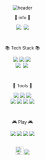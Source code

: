 <div align=center> 

![header](https://capsule-render.vercel.app/api?type=wave&height=200&color=0:E5CECE,50:E5B6B7,100:F7F6F6&text=hajin%20github&fontSize=60&fontAlignY=45&reversal=true&fontColor=F7F6F6&fontAlign=71&animation=twinkling&descAlign=50)



<p align="center">🍰 info 🍰</p>
<p align="center">
  <a href="https://www.instagram.com/00.6.7/"><img src="https://img.shields.io/badge/Instagram-E4405F?style=flat-square&logo=Instagram&logoColor=white&link=https://www.instagram.com/hye_inisfree/"/></a>&nbsp
  <a href="mailto:i.hajin.you@gmail.com"><img src="https://img.shields.io/badge/Gmail-d14836?style=flat-square&logo=Gmail&logoColor=white&link=kimhyein7110@gmail.com"/></a>
</p>
<br>

<p align="center">📚 Tech Stack 📚</p>
<p align="center">

  <img src="https://img.shields.io/badge/HTML5-E34F26?style=flat-square&logo=html5&logoColor=ffffff"/>
  <img src="https://img.shields.io/badge/CSS3-1572B6?style=flat-square&logo=css3&logoColor=ffffff"/>
  <img src="https://img.shields.io/badge/JavaScript-ffb13b?style=flat-square&logo=javascript&logoColor=white"/></a>&nbsp 

  <br>
  <img src="https://img.shields.io/badge/SpringBoot-6DB33F?style=flat-square&logo=SpringBoot&logoColor=white"/></a>&nbsp 
  <img src="https://img.shields.io/badge/MySQL-4479A1?style=flat-square&logo=MySql&logoColor=white"/></a>&nbsp 

</p>
<br>

<p align="center">🔨 Tools 🔨</p>
<p align="center">
  <img src="https://img.shields.io/badge/Photoshop-31A8FF?style=flat-square&logo=adobephotoshop&logoColor=ffffff"/>
  <img src="https://img.shields.io/badge/Illustrator-FF9A00?style=flat-square&logo=adobeillustrator&logoColor=ffffff"/>
  <img src="https://img.shields.io/badge/Maya-37A5CC?style=flat-square&logo=autodeskmaya&logoColor=ffffff"/>
  
  <br>
  <img src="https://img.shields.io/badge/Notion-000000?style=flat-square&logo=Notion&logoColor=ffffff"/>
  <img src="https://img.shields.io/badge/Github-181717?style=flat-square&logo=github&logoColor=ffffff"/>
  <img src="https://img.shields.io/badge/Eclipse-2C2255?style=flat-square&logo=eclipseide&logoColor=ffffff"/>
  <img src="https://img.shields.io/badge/VS Code-007ACC?style=flat-square&logo=visualstudiocode&logoColor=ffffff"/>
  
</p>
<br>


<p align="center">🎮 Play 🎮</p>
<p align="center">
  <img src="https://img.shields.io/badge/Nintendo-E60012?style=flat-square&logo=nintendoswitch&logoColor=ffffff"/>
  <img src="https://img.shields.io/badge/Steam-000000?style=flat-square&logo=steam&logoColor=ffffff"/>
  <img src="https://img.shields.io/badge/Losk Ark-201E1F?style=flat-square&logo=&logoColor=ffffff"/>
  <img src="https://img.shields.io/badge/LOL-C28F2C?style=flat-square&logo=leagueoflegends&logoColor=ffffff"/>
  
  
</p>


<br>
<img src="https://raw.githubusercontent.com/Tarikul-Islam-Anik/Animated-Fluent-Emojis/master/Emojis/Smilies/Grey%20Heart.png" alt="Grey Heart" width="25" height="25" />
<a href="https://hits.seeyoufarm.com"><img src="https://hits.seeyoufarm.com/api/count/incr/badge.svg?url=https%3A%2F%2Fgithub.com%2Fj-1-n&count_bg=%23FFE0F4&title_bg=%23DDA6A6&icon=bilibili.svg&icon_color=%23E7E7E7&title=hits&edge_flat=false"/></a>





</div>

